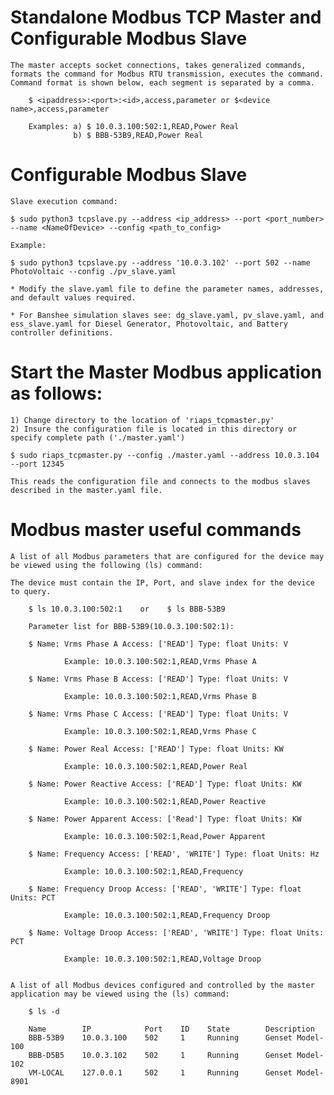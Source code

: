 # Standalone Modbus TCP Master and Configurable Modbus Slave
 
    The master accepts socket connections, takes generalized commands, formats the command for Modbus RTU transmission, executes the command. Command format is shown below, each segment is separated by a comma.

        $ <ipaddress>:<port>:<id>,access,parameter or $<device name>,access,parameter

        Examples: a) $ 10.0.3.100:502:1,READ,Power Real    
                  b) $ BBB-53B9,READ,Power Real    
                  
# Configurable Modbus Slave

    Slave execution command:

    $ sudo python3 tcpslave.py --address <ip_address> --port <port_number> --name <NameOfDevice> --config <path_to_config>

    Example:

    $ sudo python3 tcpslave.py --address '10.0.3.102' --port 502 --name PhotoVoltaic --config ./pv_slave.yaml

    * Modify the slave.yaml file to define the parameter names, addresses, and default values required.  

    * For Banshee simulation slaves see: dg_slave.yaml, pv_slave.yaml, and ess_slave.yaml for Diesel Generator, Photovoltaic, and Battery controller definitions.


# Start the Master Modbus application as follows:

    1) Change directory to the location of 'riaps_tcpmaster.py'
    2) Insure the configuration file is located in this directory or specify complete path ('./master.yaml')

    $ sudo riaps_tcpmaster.py --config ./master.yaml --address 10.0.3.104 --port 12345

    This reads the configuration file and connects to the modbus slaves described in the master.yaml file.

# Modbus master useful commands

    A list of all Modbus parameters that are configured for the device may be viewed using the following (ls) command:

    The device must contain the IP, Port, and slave index for the device to query.

        $ ls 10.0.3.100:502:1    or    $ ls BBB-53B9

        Parameter list for BBB-53B9(10.0.3.100:502:1):
        
        $ Name: Vrms Phase A Access: ['READ'] Type: float Units: V
        
                Example: 10.0.3.100:502:1,READ,Vrms Phase A
        
        $ Name: Vrms Phase B Access: ['READ'] Type: float Units: V
        
                Example: 10.0.3.100:502:1,READ,Vrms Phase B
        
        $ Name: Vrms Phase C Access: ['READ'] Type: float Units: V
        
                Example: 10.0.3.100:502:1,READ,Vrms Phase C
        
        $ Name: Power Real Access: ['READ'] Type: float Units: KW
        
                Example: 10.0.3.100:502:1,READ,Power Real
        
        $ Name: Power Reactive Access: ['READ'] Type: float Units: KW
        
                Example: 10.0.3.100:502:1,READ,Power Reactive
        
        $ Name: Power Apparent Access: ['Read'] Type: float Units: KW
        
                Example: 10.0.3.100:502:1,Read,Power Apparent
        
        $ Name: Frequency Access: ['READ', 'WRITE'] Type: float Units: Hz
        
                Example: 10.0.3.100:502:1,READ,Frequency

        $ Name: Frequency Droop Access: ['READ', 'WRITE'] Type: float Units: PCT

                Example: 10.0.3.100:502:1,READ,Frequency Droop

        $ Name: Voltage Droop Access: ['READ', 'WRITE'] Type: float Units: PCT

                Example: 10.0.3.100:502:1,READ,Voltage Droop


    A list of all Modbus devices configured and controlled by the master application may be viewed using the (ls) command:

        $ ls -d

        Name        IP            Port    ID    State        Description
        BBB-53B9    10.0.3.100    502     1     Running      Genset Model-100
        BBB-D5B5    10.0.3.102    502     1     Running      Genset Model-102
        VM-LOCAL    127.0.0.1     502     1     Running      Genset Model-8901
